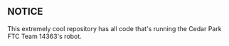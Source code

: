 ## NOTICE

This extremely cool repository has all code that's running the Cedar Park FTC Team 14363's robot.

